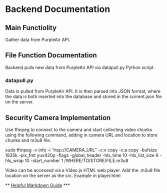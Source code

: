 # Backend Documentation

## Main Functiolity

Gather data from PurpleAir API.

## File Function Documentation

Backend pulls new data from PurpleAir API via datapull.py Python script.

### datapull.py

Data is pulled from PurpleAir API. It is then parsed into JSON format, where the data is both inserted into the database and stored in the current.json file on the server.

## Security Camera Implementation

Use ffmpeg to connect to the camera and start collecting video chunks using the following command, adding in camera URL and location to store chunks and m3u8 file.

sudo ffmpeg -v info -i “rtsp://CAMERA_URL” -c:v copy -c:a copy -bufsize 1835k -pix_fmt yuv420p -flags -global_header -hls_time 10 -hls_list_size 6 -hls_wrap 10 -start_number 1 /WHERE/TO/STORE/FILE.m3u8

Video can be accessed via a Video.js HTML web player. Add the .m3u8 file location on the server as the src. Example in player.html


** [Helpful Markdown Guide](https://www.markdownguide.org/cheat-sheet/) ***
